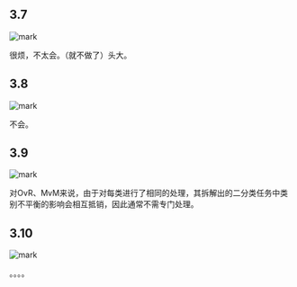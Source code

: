 ## 3.7

![mark](http://p6yio0wew.bkt.clouddn.com/blog/180505/2DbII4DCkb.png)

很烦，不太会。（就不做了）头大。

## 3.8

![mark](http://p6yio0wew.bkt.clouddn.com/blog/180505/jGebel99Ba.png)

不会。

## 3.9

![mark](http://p6yio0wew.bkt.clouddn.com/blog/180505/hfc18CkbLH.png)

对OvR、MvM来说，由于对每类进行了相同的处理，其拆解出的二分类任务中类别不平衡的影响会相互抵销，因此通常不需专门处理。



## 3.10

![mark](http://p6yio0wew.bkt.clouddn.com/blog/180505/jEbiejdlHI.png)

。。。。



